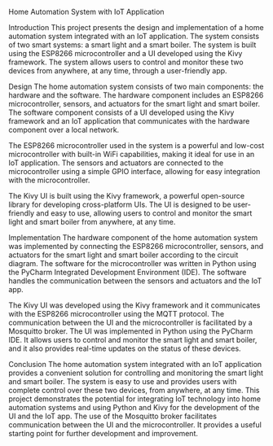 Home Automation System with IoT Application

Introduction
This project presents the design and implementation of a home automation system integrated with an IoT application. The system consists of two smart systems: a smart light and a smart boiler. The system is built using the ESP8266 microcontroller and a UI developed using the Kivy framework. The system allows users to control and monitor these two devices from anywhere, at any time, through a user-friendly app.

Design
The home automation system consists of two main components: the hardware and the software. The hardware component includes an ESP8266 microcontroller, sensors, and actuators for the smart light and smart boiler. The software component consists of a UI developed using the Kivy framework and an IoT application that communicates with the hardware component over a local network.

The ESP8266 microcontroller used in the system is a powerful and low-cost microcontroller with built-in WiFi capabilities, making it ideal for use in an IoT application. The sensors and actuators are connected to the microcontroller using a simple GPIO interface, allowing for easy integration with the microcontroller.

The Kivy UI is built using the Kivy framework, a powerful open-source library for developing cross-platform UIs. The UI is designed to be user-friendly and easy to use, allowing users to control and monitor the smart light and smart boiler from anywhere, at any time.

Implementation
The hardware component of the home automation system was implemented by connecting the ESP8266 microcontroller, sensors, and actuators for the smart light and smart boiler according to the circuit diagram. The software for the microcontroller was written in Python using the PyCharm Integrated Development Environment (IDE). The software handles the communication between the sensors and actuators and the IoT app.

The Kivy UI was developed using the Kivy framework and it communicates with the ESP8266 microcontroller using the MQTT protocol. The communication between the UI and the microcontroller is facilitated by a Mosquitto broker. The UI was implemented in Python using the PyCharm IDE. It allows users to control and monitor the smart light and smart boiler, and it also provides real-time updates on the status of these devices.

Conclusion
The home automation system integrated with an IoT application provides a convenient solution for controlling and monitoring the smart light and smart boiler. The system is easy to use and provides users with complete control over these two devices, from anywhere, at any time. This project demonstrates the potential for integrating IoT technology into home automation systems and using Python and Kivy for the development of the UI and the IoT app. The use of the Mosquitto broker facilitates communication between the UI and the microcontroller. It provides a useful starting point for further development and improvement.
